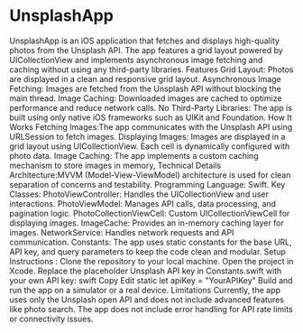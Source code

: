 # UnsplashApp
UnsplashApp is an iOS application that fetches and displays high-quality photos from the Unsplash API. The app features a grid layout powered by UICollectionView and implements asynchronous image fetching and caching without using any third-party libraries.
Features
 Grid Layout: Photos are displayed in a clean and responsive grid layout.
Asynchronous Image Fetching: Images are fetched from the Unsplash API without blocking the main thread. 
Image Caching: Downloaded images are cached to optimize performance and reduce network calls.
No Third-Party Libraries: The app is built using only native iOS frameworks such as UIKit and Foundation.
How It Works
 Fetching Images:The app communicates with the Unsplash API using URLSession to fetch images.
 Displaying Images:
Images are displayed in a grid layout using UICollectionView.
Each cell is dynamically configured with photo data.
Image Caching:
The app implements a custom caching mechanism to store images in memory,
 Technical Details 
Architecture:MVVM (Model-View-ViewModel) architecture is used for clean separation of concerns and testability.
Programming Language: Swift.
Key Classes:
PhotoViewController: Handles the UICollectionView and user interactions.
PhotoViewModel: Manages API calls, data processing, and pagination logic.
PhotoCollectionViewCell: Custom UICollectionViewCell for displaying images.
ImageCache: Provides an in-memory caching layer for images.
NetworkService: Handles network requests and API communication.
Constants:
The app uses static constants for the base URL, API key, and query parameters to keep the code clean and modular.
Setup Instructions :
Clone the repository to your local machine.
Open the project in Xcode.
Replace the placeholder Unsplash API key in Constants.swift with your own API key:
swift Copy Edit static let apiKey = "YourAPIKey" 
Build and run the app on a simulator or a real device.
Limitations 
Currently, the app uses only the Unsplash open API and does not include advanced features like photo search.
The app does not include error handling for API rate limits or connectivity issues.
